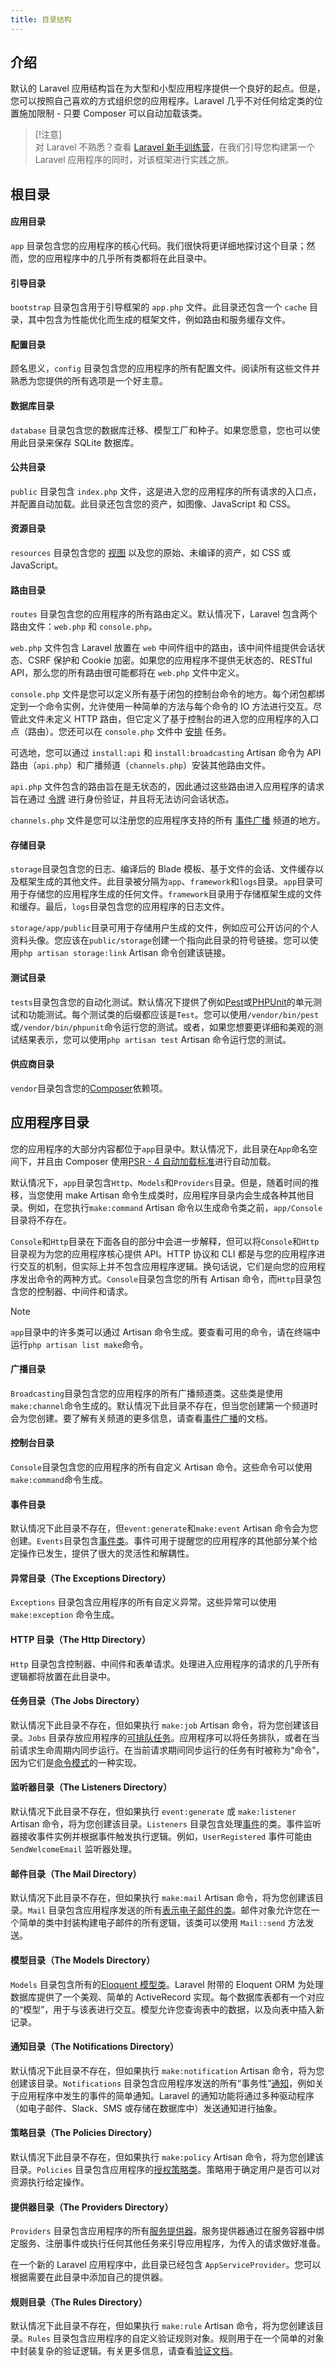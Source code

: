 ```yaml
---
title: 目录结构
---
```


## 介绍

默认的 Laravel 应用结构旨在为大型和小型应用程序提供一个良好的起点。但是，您可以按照自己喜欢的方式组织您的应用程序。Laravel 几乎不对任何给定类的位置施加限制 - 只要 Composer 可以自动加载该类。

> [!注意]  
> 对 Laravel 不熟悉？查看 [Laravel 新手训练营](https://bootcamp.laravel.com)，在我们引导您构建第一个 Laravel 应用程序的同时，对该框架进行实践之旅。

## 根目录

#### 应用目录

`app` 目录包含您的应用程序的核心代码。我们很快将更详细地探讨这个目录；然而，您的应用程序中的几乎所有类都将在此目录中。

#### 引导目录

`bootstrap` 目录包含用于引导框架的 `app.php` 文件。此目录还包含一个 `cache` 目录，其中包含为性能优化而生成的框架文件，例如路由和服务缓存文件。

#### 配置目录

顾名思义，`config` 目录包含您的应用程序的所有配置文件。阅读所有这些文件并熟悉为您提供的所有选项是一个好主意。

#### 数据库目录

`database` 目录包含您的数据库迁移、模型工厂和种子。如果您愿意，您也可以使用此目录来保存 SQLite 数据库。

#### 公共目录

`public` 目录包含 `index.php` 文件，这是进入您的应用程序的所有请求的入口点，并配置自动加载。此目录还包含您的资产，如图像、JavaScript 和 CSS。

#### 资源目录

`resources` 目录包含您的 [视图](/docs/{{version}}/views) 以及您的原始、未编译的资产，如 CSS 或 JavaScript。

#### 路由目录

`routes` 目录包含您的应用程序的所有路由定义。默认情况下，Laravel 包含两个路由文件：`web.php` 和 `console.php`。

`web.php` 文件包含 Laravel 放置在 `web` 中间件组中的路由，该中间件组提供会话状态、CSRF 保护和 Cookie 加密。如果您的应用程序不提供无状态的、RESTful API，那么您的所有路由很可能都将在 `web.php` 文件中定义。

`console.php` 文件是您可以定义所有基于闭包的控制台命令的地方。每个闭包都绑定到一个命令实例，允许使用一种简单的方法与每个命令的 IO 方法进行交互。尽管此文件未定义 HTTP 路由，但它定义了基于控制台的进入您的应用程序的入口点（路由）。您还可以在 `console.php` 文件中 [安排](/docs/{{version}}/scheduling) 任务。

可选地，您可以通过 `install:api` 和 `install:broadcasting` Artisan 命令为 API 路由（`api.php`）和广播频道（`channels.php`）安装其他路由文件。

`api.php` 文件包含的路由旨在是无状态的，因此通过这些路由进入应用程序的请求旨在通过 [令牌](/docs/{{version}}/sanctum) 进行身份验证，并且将无法访问会话状态。

`channels.php` 文件是您可以注册您的应用程序支持的所有 [事件广播](/docs/{{version}}/broadcasting) 频道的地方。
#### 存储目录

`storage`目录包含您的日志、编译后的 Blade 模板、基于文件的会话、文件缓存以及框架生成的其他文件。此目录被分隔为`app`、`framework`和`logs`目录。`app`目录可用于存储您的应用程序生成的任何文件。`framework`目录用于存储框架生成的文件和缓存。最后，`logs`目录包含您的应用程序的日志文件。

`storage/app/public`目录可用于存储用户生成的文件，例如应可公开访问的个人资料头像。您应该在`public/storage`创建一个指向此目录的符号链接。您可以使用`php artisan storage:link` Artisan 命令创建该链接。

#### 测试目录

`tests`目录包含您的自动化测试。默认情况下提供了例如[Pest](https://pestphp.com)或[PHPUnit](https://phpunit.de/)的单元测试和功能测试。每个测试类的后缀都应该是`Test`。您可以使用`/vendor/bin/pest`或`/vendor/bin/phpunit`命令运行您的测试。或者，如果您想要更详细和美观的测试结果表示，您可以使用`php artisan test` Artisan 命令运行您的测试。

#### 供应商目录

`vendor`目录包含您的[Composer](https://getcomposer.org)依赖项。

## 应用程序目录

您的应用程序的大部分内容都位于`app`目录中。默认情况下，此目录在`App`命名空间下，并且由 Composer 使用[PSR - 4 自动加载标准](https://www.php-fig.org/psr/psr-4/)进行自动加载。

默认情况下，`app`目录包含`Http`、`Models`和`Providers`目录。但是，随着时间的推移，当您使用 make Artisan 命令生成类时，应用程序目录内会生成各种其他目录。例如，在您执行`make:command` Artisan 命令以生成命令类之前，`app/Console`目录将不存在。

`Console`和`Http`目录在下面各自的部分中会进一步解释，但可以将`Console`和`Http`目录视为为您的应用程序核心提供 API。HTTP 协议和 CLI 都是与您的应用程序进行交互的机制，但实际上并不包含应用程序逻辑。换句话说，它们是向您的应用程序发出命令的两种方式。`Console`目录包含您的所有 Artisan 命令，而`Http`目录包含您的控制器、中间件和请求。

> [!NOTE]  
> `app`目录中的许多类可以通过 Artisan 命令生成。要查看可用的命令，请在终端中运行`php artisan list make`命令。

#### 广播目录

`Broadcasting`目录包含您的应用程序的所有广播频道类。这些类是使用`make:channel`命令生成的。默认情况下此目录不存在，但当您创建第一个频道时会为您创建。要了解有关频道的更多信息，请查看[事件广播](/docs/{{version}}/broadcasting)的文档。

#### 控制台目录

`Console`目录包含您的应用程序的所有自定义 Artisan 命令。这些命令可以使用`make:command`命令生成。

#### 事件目录

默认情况下此目录不存在，但`event:generate`和`make:event` Artisan 命令会为您创建。`Events`目录包含[事件类](/docs/{{version}}/events)。事件可用于提醒您的应用程序的其他部分某个给定操作已发生，提供了很大的灵活性和解耦性。
#### 异常目录（The Exceptions Directory）

`Exceptions` 目录包含应用程序的所有自定义异常。这些异常可以使用 `make:exception` 命令生成。


#### HTTP 目录（The Http Directory）

`Http` 目录包含控制器、中间件和表单请求。处理进入应用程序的请求的几乎所有逻辑都将放置在此目录中。


#### 任务目录（The Jobs Directory）

默认情况下此目录不存在，但如果执行 `make:job` Artisan 命令，将为您创建该目录。`Jobs` 目录存放应用程序的[可排队任务](/docs/{{version}}/queues)。应用程序可以将任务排队，或者在当前请求生命周期内同步运行。在当前请求期间同步运行的任务有时被称为“命令”，因为它们是[命令模式](https://en.wikipedia.org/wiki/Command_pattern)的一种实现。


#### 监听器目录（The Listeners Directory）

默认情况下此目录不存在，但如果执行 `event:generate` 或 `make:listener` Artisan 命令，将为您创建该目录。`Listeners` 目录包含处理[事件](/docs/{{version}}/events)的类。事件监听器接收事件实例并根据事件触发执行逻辑。例如，`UserRegistered` 事件可能由 `SendWelcomeEmail` 监听器处理。


#### 邮件目录（The Mail Directory）

默认情况下此目录不存在，但如果执行 `make:mail` Artisan 命令，将为您创建该目录。`Mail` 目录包含应用程序发送的所有[表示电子邮件的类](/docs/{{version}}/mail)。邮件对象允许您在一个简单的类中封装构建电子邮件的所有逻辑，该类可以使用 `Mail::send` 方法发送。


#### 模型目录（The Models Directory）

`Models` 目录包含所有的[Eloquent 模型类](/docs/{{version}}/eloquent)。Laravel 附带的 Eloquent ORM 为处理数据库提供了一个美观、简单的 ActiveRecord 实现。每个数据库表都有一个对应的“模型”，用于与该表进行交互。模型允许您查询表中的数据，以及向表中插入新记录。


#### 通知目录（The Notifications Directory）

默认情况下此目录不存在，但如果执行 `make:notification` Artisan 命令，将为您创建该目录。`Notifications` 目录包含应用程序发送的所有“事务性”[通知](/docs/{{version}}/notifications)，例如关于应用程序中发生的事件的简单通知。Laravel 的通知功能将通过多种驱动程序（如电子邮件、Slack、SMS 或存储在数据库中）发送通知进行抽象。


#### 策略目录（The Policies Directory）

默认情况下此目录不存在，但如果执行 `make:policy` Artisan 命令，将为您创建该目录。`Policies` 目录包含应用程序的[授权策略类](/docs/{{version}}/authorization)。策略用于确定用户是否可以对资源执行给定操作。


#### 提供器目录（The Providers Directory）

`Providers` 目录包含应用程序的所有[服务提供器](/docs/{{version}}/providers)。服务提供器通过在服务容器中绑定服务、注册事件或执行任何其他任务来引导应用程序，为传入的请求做好准备。

在一个新的 Laravel 应用程序中，此目录已经包含 `AppServiceProvider`。您可以根据需要在此目录中添加自己的提供器。


#### 规则目录（The Rules Directory）

默认情况下此目录不存在，但如果执行 `make:rule` Artisan 命令，将为您创建该目录。`Rules` 目录包含应用程序的自定义验证规则对象。规则用于在一个简单的对象中封装复杂的验证逻辑。有关更多信息，请查看[验证文档](/docs/{{version}}/validation)。